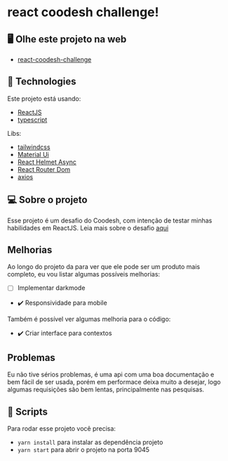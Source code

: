 # react coodesh challenge!

## 🖥️ Olhe este projeto na web
- [react-coodesh-challenge](https://react-coodesh-challenge.vercel.app)

## 🚀 Technologies

Este projeto está usando: 
- [ReactJS](https://reactjs.org)
- [typescript](https://www.typescriptlang.org)

Libs:
- [tailwindcss](https://tailwindcss.com)
- [Material Ui](https://mui.com)
- [React Helmet Async](https://www.npmjs.com/package/react-helmet-async)
- [React Router Dom](https://reactrouter.com/en/main)
- [axios](https://axios-http.com/ptbr/docs/intro)

## 💻 Sobre o projeto

Esse projeto é um desafio do Coodesh, com intenção de testar minhas habilidades em ReactJS. Leia mais sobre o desafio <a href="https://github.com/renanwilson/react-coodesh-challenge/tree/master/aboutchallenge">aqui</a>

## Melhorias

Ao longo do projeto da para ver que ele pode ser um produto mais completo, eu vou listar algumas possíveis melhorias:

- [ ] Implementar darkmode
- :heavy_check_mark: Responsividade para mobile

Também é possível ver algumas melhoria para o código:

- :heavy_check_mark: Criar interface para contextos

## Problemas

Eu não tive sérios problemas, é uma api com uma boa documentação e bem fácil de ser usada, porém em performace deixa muito a desejar, logo algumas requisições são bem lentas, principalmente nas pesquisas.

## 📜 Scripts

Para rodar esse projeto você precisa:

- `yarn install` para instalar as dependência projeto
- `yarn start` para abrir o projeto na porta 9045
